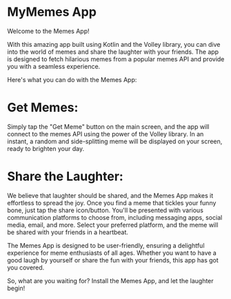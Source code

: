 # MyMemes App
Welcome to the Memes App!

With this amazing app built using Kotlin and the Volley library, you can dive into the world of memes and share the laughter with your friends. The app is designed to fetch hilarious memes from a popular memes API and provide you with a seamless experience.

Here's what you can do with the Memes App:

# Get Memes:
Simply tap the "Get Meme" button on the main screen, and the app will connect to the memes API using the power of the Volley library. In an instant, a random and side-splitting meme will be displayed on your screen, ready to brighten your day.

# Share the Laughter:
 We believe that laughter should be shared, and the Memes App makes it effortless to spread the joy. Once you find a meme that tickles your funny bone, just tap the share icon/button. You'll be presented with various communication platforms to choose from, including messaging apps, social media, email, and more. Select your preferred platform, and the meme will be shared with your friends in a heartbeat.

The Memes App is designed to be user-friendly, ensuring a delightful experience for meme enthusiasts of all ages. Whether you want to have a good laugh by yourself or share the fun with your friends, this app has got you covered.

So, what are you waiting for? Install the Memes App, and let the laughter begin!
